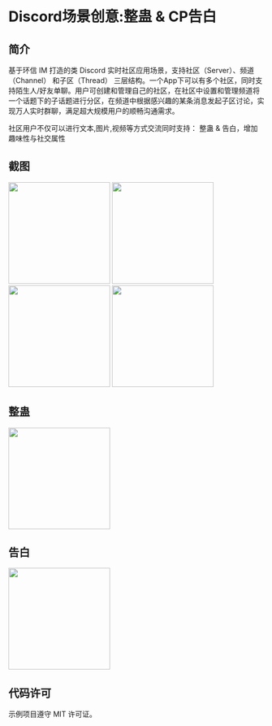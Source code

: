 # Discord场景创意:整蛊 & CP告白

## 简介
基于环信 IM 打造的类 Discord 实时社区应用场景，支持社区（Server）、频道（Channel） 和子区（Thread） 三层结构。一个App下可以有多个社区，同时支持陌生人/好友单聊。用户可创建和管理自己的社区，在社区中设置和管理频道将一个话题下的子话题进行分区，在频道中根据感兴趣的某条消息发起子区讨论，实现万人实时群聊，满足超大规模用户的顺畅沟通需求。

社区用户不仅可以进行文本,图片,视频等方式交流同时支持： 整蛊 & 告白，增加趣味性与社交属性

## 截图
<span><img src="https://user-images.githubusercontent.com/15797691/209469630-1666883f-ac83-4b6a-a18c-5c5913ef7746.jpeg" width="200px"></span>
<span><img src="https://user-images.githubusercontent.com/15797691/209469547-fd001ee5-9b5f-48a2-9236-a9569c604308.png" width="200px"></span>
<span><img src="https://user-images.githubusercontent.com/15797691/209469551-708d681e-11f7-475c-b830-5f253452e432.png" width="200px"></span>
<span><img src="https://user-images.githubusercontent.com/15797691/209469563-3d1216b6-61fa-4a57-9b29-0e776e0d10e0.jpeg" width="200px"></span>

## 整蛊

<span><img src="https://user-images.githubusercontent.com/15797691/209541403-1827897e-d0fe-4698-b2af-14f3609fa80c.gif" width="200px"></span>

## 告白
<span><img src="https://github.com/Jacky-LinPeng/EasemobCircle-2022-Innovation-Challenge/blob/master/Innovation-Challenge/LP-%E5%88%9B%E6%84%8F%E7%A4%BE%E7%BE%A4%E5%9C%BA%E6%99%AF/305_1672053573.gif?raw=true" width="200px"></span>

## 代码许可
示例项目遵守 MIT 许可证。

